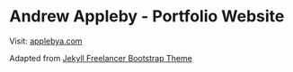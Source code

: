 Andrew Appleby - Portfolio Website
=========================

Visit: [applebya.com](http://applebya.com)

Adapted from [Jekyll Freelancer Bootstrap Theme](https://github.com/jeromelachaud/freelancer-theme)
